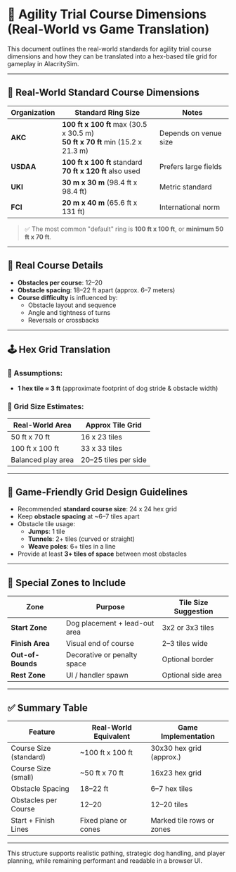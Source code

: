 # 🧭 Agility Trial Course Dimensions (Real-World vs Game Translation)

This document outlines the real-world standards for agility trial course dimensions and how they can be translated into a hex-based tile grid for gameplay in AlacritySim.

---

## 📏 Real-World Standard Course Dimensions

| Organization | Standard Ring Size | Notes |
|--------------|---------------------|-------|
| **AKC**      | **100 ft x 100 ft** max (30.5 x 30.5 m)  <br />**50 ft x 70 ft** min (15.2 x 21.3 m) | Depends on venue size |
| **USDAA**    | **100 ft x 100 ft** standard  <br />**70 ft x 120 ft** also used | Prefers large fields |
| **UKI**      | **30 m x 30 m** (98.4 ft x 98.4 ft) | Metric standard |
| **FCI**      | **20 m x 40 m** (65.6 ft x 131 ft) | International norm |

> ✅ The most common "default" ring is **100 ft x 100 ft**, or **minimum 50 ft x 70 ft**.

---

## 🔢 Real Course Details

- **Obstacles per course**: 12–20  
- **Obstacle spacing**: 18–22 ft apart (approx. 6–7 meters)
- **Course difficulty** is influenced by:
  - Obstacle layout and sequence
  - Angle and tightness of turns
  - Reversals or crossbacks

---

## 🕹️ Hex Grid Translation

### 🔸 Assumptions:
- **1 hex tile ≈ 3 ft** (approximate footprint of dog stride & obstacle width)

### 🔸 Grid Size Estimates:
| Real-World Area       | Approx Tile Grid |
|-----------------------|------------------|
| 50 ft x 70 ft         | 16 x 23 tiles    |
| 100 ft x 100 ft       | 33 x 33 tiles    |
| Balanced play area    | 20–25 tiles per side |

---

## 🧠 Game-Friendly Grid Design Guidelines

- Recommended **standard course size**: 24 x 24 hex grid  
- Keep **obstacle spacing** at ~6–7 tiles apart
- Obstacle tile usage:
  - **Jumps**: 1 tile
  - **Tunnels**: 2+ tiles (curved or straight)
  - **Weave poles**: 6+ tiles in a line
- Provide at least **3+ tiles of space** between most obstacles

---

## 🔧 Special Zones to Include

| Zone              | Purpose                         | Tile Size Suggestion |
|-------------------|----------------------------------|----------------------|
| **Start Zone**    | Dog placement + lead-out area    | 3x2 or 3x3 tiles      |
| **Finish Area**   | Visual end of course             | 2–3 tiles wide        |
| **Out-of-Bounds** | Decorative or penalty space      | Optional border       |
| **Rest Zone**     | UI / handler spawn               | Optional side area    |

---

## ✅ Summary Table

| Feature                     | Real-World Equivalent     | Game Implementation          |
|-----------------------------|----------------------------|------------------------------|
| Course Size (standard)      | ~100 ft x 100 ft           | 30x30 hex grid (approx.)     |
| Course Size (small)         | ~50 ft x 70 ft             | 16x23 hex grid               |
| Obstacle Spacing            | 18–22 ft                   | 6–7 hex tiles                |
| Obstacles per Course        | 12–20                      | 12–20 tiles                  |
| Start + Finish Lines        | Fixed plane or cones       | Marked tile rows or zones    |

---

This structure supports realistic pathing, strategic dog handling, and player planning, while remaining performant and readable in a browser UI.